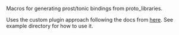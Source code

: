Macros for generating prost/tonic bindings from proto_libraries.

Uses the custom plugin approach following the docs from
[here](https://rules-proto-grpc.com/en/latest/custom_plugins.html). See example directory for how to
use it.